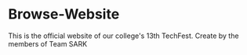 # Browse-Website
This is the official website of our college's 13th TechFest. Create by the members of Team SARK
